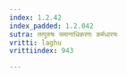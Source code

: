 ```yaml
---
index: 1.2.42
index_padded: 1.2.042
sutra: तत्पुरुषः समानाधिकरणः कर्मधारयः
vritti: laghu
vrittiindex: 943

---
```

